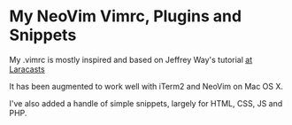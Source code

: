 # My NeoVim Vimrc, Plugins and Snippets
My .vimrc is mostly inspired and based on Jeffrey Way's tutorial [at Laracasts](https://laracasts.com/series/vim-mastery)

It has been augmented to work well with iTerm2 and NeoVim on Mac OS X.

I've also added a handle of simple snippets, largely for HTML, CSS, JS and PHP. 
